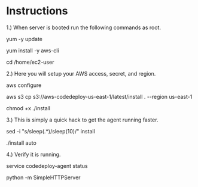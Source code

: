Instructions
============
1.) When server is booted run the following commands as root.

yum -y update

yum install -y aws-cli

cd /home/ec2-user

2.) Here you will setup your AWS access, secret, and region.

aws configure 

aws s3 cp s3://aws-codedeploy-us-east-1/latest/install . --region us-east-1

chmod +x ./install

3.) This is simply a quick hack to get the agent running faster.

sed -i "s/sleep(.*)/sleep(10)/" install 

./install auto

4.) Verify it is running.

service codedeploy-agent status 


python -m SimpleHTTPServer
